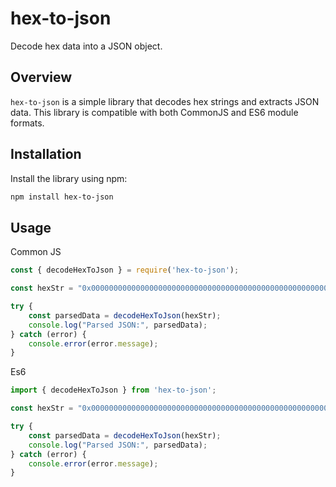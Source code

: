 # hex-to-json

Decode hex data into a JSON object.

## Overview

`hex-to-json` is a simple library that decodes hex strings and extracts JSON data. This library is compatible with both CommonJS and ES6 module formats.

## Installation

Install the library using npm:

```bash
npm install hex-to-json
```

## Usage

Common JS

```Javascript
const { decodeHexToJson } = require('hex-to-json');

const hexStr = "0x000000000000000000000000000000000000000000000000000000e8d4a510000000000000000000000000000000000000000000000000000000000000000040000000000000000000000000000000000000000000000000000000000000006f7b227469746c65223a22222c227375625f7469746c65223a2261222c2268746d6c5f636f6e74656e74223a223c703e613c2f703e5c6e222c22696d616765223a2261222c226372656174696f6e5f74696d65223a22323032342d30352d31345432333a35373a30352e3230375a227d0000000000000000000000000000000000";

try {
    const parsedData = decodeHexToJson(hexStr);
    console.log("Parsed JSON:", parsedData);
} catch (error) {
    console.error(error.message);
}
```

Es6 

```Javascript
import { decodeHexToJson } from 'hex-to-json';

const hexStr = "0x000000000000000000000000000000000000000000000000000000e8d4a510000000000000000000000000000000000000000000000000000000000000000040000000000000000000000000000000000000000000000000000000000000006f7b227469746c65223a22222c227375625f7469746c65223a2261222c2268746d6c5f636f6e74656e74223a223c703e613c2f703e5c6e222c22696d616765223a2261222c226372656174696f6e5f74696d65223a22323032342d30352d31345432333a35373a30352e3230375a227d0000000000000000000000000000000000";

try {
    const parsedData = decodeHexToJson(hexStr);
    console.log("Parsed JSON:", parsedData);
} catch (error) {
    console.error(error.message);
}
```